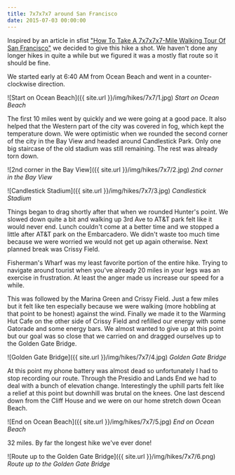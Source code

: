 ```yaml
---
title: 7x7x7x7 around San Francisco
date: 2015-07-03 00:00:00
---
```

Inspired by an article in sfist ["How To Take A 7x7x7x7-Mile Walking Tour Of San Francisco"](http://sfist.com/2015/06/08/how_to_take_a_7x7x7x7-mile_walking.php) we decided to give
this hike a shot. We haven't done any longer hikes in quite a while but we figured it was a mostly flat route so it should be fine.

We started early at 6:40 AM from Ocean Beach and went in a counter-clockwise direction.

![Start on Ocean Beach]({{ site.url }}/img/hikes/7x7/1.jpg)
*Start on Ocean Beach*

The first 10 miles went by quickly and we were going at a good pace. It also helped that the Western part of the city was covered in fog, which kept the temperature down.
We were optimistic when we rounded the second corner of the city in the Bay View and headed around Candlestick Park. Only one big staircase of the old stadium was still remaining.
The rest was already torn down.

![2nd corner in the Bay View]({{ site.url }}/img/hikes/7x7/2.jpg)
*2nd corner in the Bay View*

![Candlestick Stadium]({{ site.url }}/img/hikes/7x7/3.jpg)
*Candlestick Stadium*

Things began to drag shortly after that when we rounded Hunter's point. We slowed down quite a bit and walking up 3rd Ave to AT&T park felt like it would never end.
Lunch couldn't come at a better time and we stopped a little after AT&T park on the Embarcadero. We didn't waste too much time because we were worried we would not get
up again otherwise. Next planned break was Crissy Field.

Fisherman's Wharf was my least favorite portion of the entire hike. Trying to navigate around tourist when you've already 20 miles in your legs was an exercise in frustration.
At least the anger made us increase our speed for a while.

This was followed by the Marina Green and Crissy Field. Just a few miles but it felt like ten especially because we were walking (more hobbling at that point to be honest) against the wind.
Finally we made it to the Warming Hut Cafe on the other side of Crissy Field and refilled our energy with some Gatorade and some energy bars. We almost wanted to give up at this point
but our goal was so close that we carried on and dragged ourselves up to the Golden Gate Bridge.

![Golden Gate Bridge]({{ site.url }}/img/hikes/7x7/4.jpg)
*Golden Gate Bridge*

At this point my phone battery was almost dead so unfortunately I had to stop recording our route. Through the Presidio and Lands End we had to deal with a bunch of elevation change.
Interestingly the uphill parts felt like a relief at this point but downhill was brutal on the knees. One last descend down from the Cliff House and we were on our home stretch down
Ocean Beach.

![End on Ocean Beach]({{ site.url }}/img/hikes/7x7/5.jpg)
*End on Ocean Beach*

32 miles. By far the longest hike we've ever done!

![Route up to the Golden Gate Bridge]({{ site.url }}/img/hikes/7x7/6.png)
*Route up to the Golden Gate Bridge*